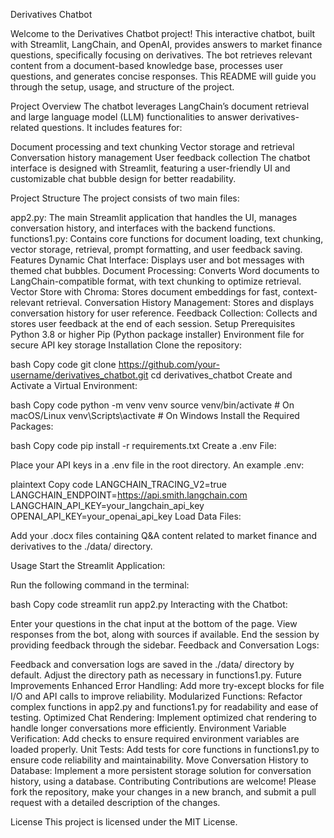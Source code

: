 
Derivatives Chatbot

Welcome to the Derivatives Chatbot project! This interactive chatbot, built with Streamlit, LangChain, and OpenAI, provides answers to market finance questions, specifically focusing on derivatives. The bot retrieves relevant content from a document-based knowledge base, processes user questions, and generates concise responses. This README will guide you through the setup, usage, and structure of the project.

Project Overview
The chatbot leverages LangChain’s document retrieval and large language model (LLM) functionalities to answer derivatives-related questions. It includes features for:

Document processing and text chunking
Vector storage and retrieval
Conversation history management
User feedback collection
The chatbot interface is designed with Streamlit, featuring a user-friendly UI and customizable chat bubble design for better readability.

Project Structure
The project consists of two main files:

app2.py: The main Streamlit application that handles the UI, manages conversation history, and interfaces with the backend functions.
functions1.py: Contains core functions for document loading, text chunking, vector storage, retrieval, prompt formatting, and user feedback saving.
Features
Dynamic Chat Interface: Displays user and bot messages with themed chat bubbles.
Document Processing: Converts Word documents to LangChain-compatible format, with text chunking to optimize retrieval.
Vector Store with Chroma: Stores document embeddings for fast, context-relevant retrieval.
Conversation History Management: Stores and displays conversation history for user reference.
Feedback Collection: Collects and stores user feedback at the end of each session.
Setup
Prerequisites
Python 3.8 or higher
Pip (Python package installer)
Environment file for secure API key storage
Installation
Clone the repository:

bash
Copy code
git clone https://github.com/your-username/derivatives_chatbot.git
cd derivatives_chatbot
Create and Activate a Virtual Environment:

bash
Copy code
python -m venv venv
source venv/bin/activate  # On macOS/Linux
venv\Scripts\activate  # On Windows
Install the Required Packages:

bash
Copy code
pip install -r requirements.txt
Create a .env File:

Place your API keys in a .env file in the root directory. An example .env:

plaintext
Copy code
LANGCHAIN_TRACING_V2=true
LANGCHAIN_ENDPOINT=https://api.smith.langchain.com
LANGCHAIN_API_KEY=your_langchain_api_key
OPENAI_API_KEY=your_openai_api_key
Load Data Files:

Add your .docx files containing Q&A content related to market finance and derivatives to the ./data/ directory.

Usage
Start the Streamlit Application:

Run the following command in the terminal:

bash
Copy code
streamlit run app2.py
Interacting with the Chatbot:

Enter your questions in the chat input at the bottom of the page.
View responses from the bot, along with sources if available.
End the session by providing feedback through the sidebar.
Feedback and Conversation Logs:

Feedback and conversation logs are saved in the ./data/ directory by default.
Adjust the directory path as necessary in functions1.py.
Future Improvements
Enhanced Error Handling: Add more try-except blocks for file I/O and API calls to improve reliability.
Modularized Functions: Refactor complex functions in app2.py and functions1.py for readability and ease of testing.
Optimized Chat Rendering: Implement optimized chat rendering to handle longer conversations more efficiently.
Environment Variable Verification: Add checks to ensure required environment variables are loaded properly.
Unit Tests: Add tests for core functions in functions1.py to ensure code reliability and maintainability.
Move Conversation History to Database: Implement a more persistent storage solution for conversation history, using a database.
Contributing
Contributions are welcome! Please fork the repository, make your changes in a new branch, and submit a pull request with a detailed description of the changes.

License
This project is licensed under the MIT License.

